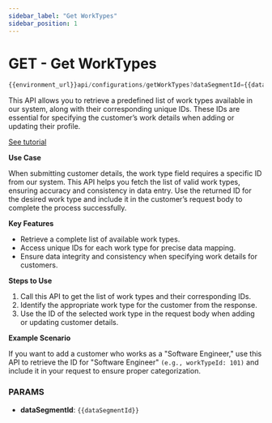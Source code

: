 ```yaml
---
sidebar_label: "Get WorkTypes"
sidebar_position: 1
---
```


# GET - Get WorkTypes

```jsx  
{{environment_url}}api/configurations/getWorkTypes?dataSegmentId={{dataSegmentId}}
```

This API allows you to retrieve a predefined list of work types available in our system, along with their corresponding unique IDs. These IDs are essential for specifying the customer’s work details when adding or updating their profile.

[See tutorial](https://www.loom.com/share/7d22c90a8dff4a1c9e794939ed5e9508)

**Use Case**

When submitting customer details, the work type field requires a specific ID from our system. This API helps you fetch the list of valid work types, ensuring accuracy and consistency in data entry. Use the returned ID for the desired work type and include it in the customer’s request body to complete the process successfully.

**Key Features**

- Retrieve a complete list of available work types.
- Access unique IDs for each work type for precise data mapping.
- Ensure data integrity and consistency when specifying work details for customers.

**Steps to Use**
1. Call this API to get the list of work types and their corresponding IDs.
2. Identify the appropriate work type for the customer from the response.
3. Use the ID of the selected work type in the request body when adding or updating customer details.

**Example Scenario**

If you want to add a customer who works as a "Software Engineer," use this API to retrieve the ID for "Software Engineer" `(e.g., workTypeId: 101)` and include it in your request to ensure proper categorization.

### PARAMS

- **dataSegmentId**: `{{dataSegmentId}}`

